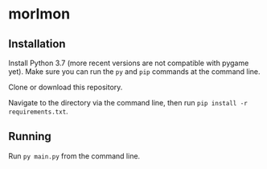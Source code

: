# morlmon

## Installation

Install Python 3.7 (more recent versions are not compatible with pygame yet). Make sure you can run the `py` and `pip` commands at the command line.

Clone or download this repository.

Navigate to the directory via the command line, then run `pip install -r requirements.txt`.

## Running

Run `py main.py` from the command line.
